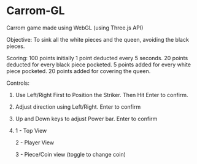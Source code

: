 # Carrom-GL

Carrom game made using WebGL (using Three.js API)

Objective: To sink all the white pieces and the queen, avoiding the black pieces.

Scoring: 
100 points initially
1 point deducted every 5 seconds.
20 points deducted for every black piece pocketed.
5 points added for every white piece pocketed.
20 points added for covering the queen.

Controls:
1) Use Left/Right First to Position the Striker. Then Hit Enter to confirm.

2) Adjust direction using Left/Right. Enter to confirm

3) Up and Down keys to adjust Power bar. Enter to confirm

4) 	1 - Top View

	2 - Player View

	3 - Piece/Coin view (toggle to change coin)
